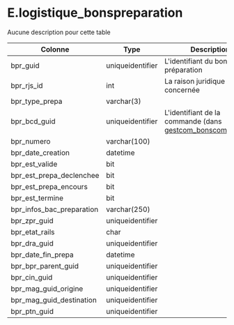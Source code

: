 # E.logistique_bonspreparation

Aucune description pour cette table

Colonne|Type|Description
---|---|---
bpr_guid|uniqueidentifier|L'identifiant du bon de préparation 
bpr_rjs_id|int|La raison juridique concernée 
bpr_type_prepa|varchar(3)|
bpr_bcd_guid|uniqueidentifier|L'identifiant de la commande (dans [gestcom_bonscommandes](generated_gestcom_bonscommandes.md)) 
bpr_numero|varchar(100)|
bpr_date_creation|datetime|
bpr_est_valide|bit|
bpr_est_prepa_declenchee|bit|
bpr_est_prepa_encours|bit|
bpr_est_termine|bit|
bpr_infos_bac_preparation|varchar(250)|
bpr_zpr_guid|uniqueidentifier|
bpr_etat_rails|char|
bpr_dra_guid|uniqueidentifier|
bpr_date_fin_prepa|datetime|
bpr_bpr_parent_guid|uniqueidentifier|
bpr_cin_guid|uniqueidentifier|
bpr_mag_guid_origine|uniqueidentifier|
bpr_mag_guid_destination|uniqueidentifier|
bpr_ptn_guid|uniqueidentifier|
